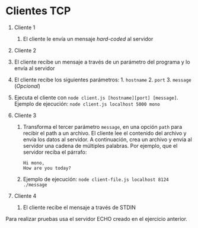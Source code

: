 # Clientes TCP

1. Cliente 1

   1. El cliente le envía un mensaje *hard-coded* al servidor

2. Cliente 2

  1. El cliente recibe un mensaje a través de un parámetro del programa y lo envía al servidor
  2. El cliente recibe los siguientes parámetros:
    1. `hostname` 
    2. `port`
    3. `message` (*Opcional*)
  3. Ejecuta el cliente con `node client.js [hostname][port] [message]`. Ejemplo de ejecución: `node client.js localhost 5000 mono`

3. Cliente 3

   1. Transforma el tercer parámetro `message`, en una opción `path` para recibir el path a un archivo. El cliente lee el contenido del archivo y envía los datos al servidor. A continuación, crea un archivo y envía al servidor una cadena de múltiples palabras. Por ejemplo, que el servidor reciba el párrafo: 

      ```
      Hi mono,
      How are you today?
      ```

   2. Ejemplo de ejecución: `node client-file.js localhost 8124 ./message`

4. Cliente 4

   1. El cliente recibe el mensaje a través de STDIN

Para realizar pruebas usa el servidor ECHO creado en el ejercicio anterior.